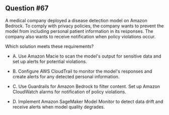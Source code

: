 ## Question #67

 A medical company deployed a disease detection model on Amazon Bedrock. To comply with privacy policies, the company wants to prevent the model from including personal patient information in its responses. The company also wants to receive notification when policy violations occur.

Which solution meets these requirements?

- A. Use Amazon Macie to scan the model's output for sensitive data and set up alerts for potential violations.

- B. Configure AWS CloudTrail to monitor the model's responses and create alerts for any detected personal information.

- C. Use Guardrails for Amazon Bedrock to filter content. Set up Amazon CloudWatch alarms for notification of policy violations.

- D. Implement Amazon SageMaker Model Monitor to detect data drift and receive alerts when model quality degrades.